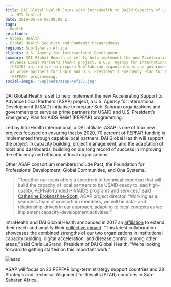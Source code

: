 ```yaml
---
title: DAI Global Health Joins with IntraHealth to Build Capacity of Local Partners
  in HIV Control
date: 2019-05-29 00:00:00 Z
tags:
- health
solutions:
- Global Health
- Global Health Security and Pandemic Preparedness
regions: Sub-Saharan Africa
clients: U.S. Agency for International Development
summary: DAI Global Health is set to help implement the new Accelerating Support to
  Advance Local Partners (ASAP) project, a U.S. Agency for International Development
  (USAID) initiative to prepare Sub-Saharan organizations and governments to serve
  as prime partners for USAID and U.S. President’s Emergency Plan for AIDS Relief
  (PEPFAR) programming.
social-image: "/uploads/asap-4ef157.jpg"
---
```


DAI Global Health is set to help implement the new Accelerating Support to Advance Local Partners (ASAP) project, a U.S. Agency for International Development (USAID) initiative to prepare Sub-Saharan organizations and governments to serve as prime partners for USAID and U.S. President’s Emergency Plan for AIDS Relief (PEPFAR) programming.

Led by IntraHealth International, a DAI affiliate, ASAP is one of four new projects focused on ensuring that by 2020, 70 percent of PEPFAR funding is implemented through capable local partners. DAI Global Health will support the project in capacity building, project management, and the adaptation of tools and dashboards, building on our long record of success in improving the efficiency and efficacy of local organizations. 

Other ASAP consortium members include Pact, the Foundation for Professional Development, Global Communities, and Ona Systems.

> “Together our team offers a spectrum of technical expertise that will build the capacity of local partners to be USAID-ready to lead high-quality, PEPFAR-funded HIV/AIDS programs and services,” said [Catherine Brokenshire-Scott](https://www.intrahealth.org/news/intrahealth-work-local-african-partners-road-self-reliance-and-hiv-epidemic-control), ASAP project director. “Working as a seamless team of consortium members, we will be data- and relationship-driven in our approach, adapting to local contexts as we implement capacity-development activities.”

IntraHealth and DAI Global Health announced in 2017 an [affiliation](https://www.dai.com/news/dai-and-intrahealth-join-forces-to-amplify-global-health-impact) to extend their reach and amplify their [collective impact](https://www.dai.com/news/dai-team-and-indonesian-government-launch-usaid-program-maternal-and-newborn-mortality). “This latest collaboration showcases the combined strengths of our two organizations in institutional capacity building, digital acceleration, and disease control, among other areas,” said Chris LeGrand, President of DAI Global Health. “We’re looking forward to getting started on this important work.”

![asap](/uploads/asap-4ef157.jpg) 

ASAP will focus on 23 PEPFAR long-term strategy support countries and 28 Strategic and Technical Alignment for Results (STAR) countries in Sub-Saharan Africa.
